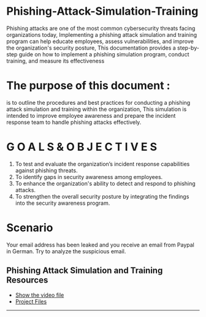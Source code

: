 # Phishing-Attack-Simulation-Training
Phishing attacks are one of the most common cybersecurity threats facing organizations today, Implementing a phishing attack simulation and training program can help educate employees, assess vulnerabilities, and improve the organization's security posture, This documentation provides a step-by-step guide on how to implement a phishing simulation program, conduct training, and measure its effectiveness
# The purpose of this document : 
is to outline the procedures and best practices for conducting a phishing attack simulation and training within the organization, This simulation is intended to improve employee awareness and prepare the incident response team to handle phishing attacks effectively.
# G O A L S  &  O B J E C T I V E S 
1) To test and evaluate the organization’s incident response capabilities against phishing threats.
2) To identify gaps in security awareness among employees.
3) To enhance the organization's ability to detect and respond to phishing attacks.
4) To strengthen the overall security posture by integrating the findings into the security awareness program.
# Scenario
Your email address has been leaked and you receive an email from Paypal in German. Try to analyze the suspicious email.

## Phishing Attack Simulation and Training Resources

- [Show the video file](https://drive.google.com/file/d/1A3De55drDmFWkwiRQbAT18I-Yhs0jnzh/view?usp=drive_link)
- [Project Files](https://drive.google.com/drive/folders/1SuaRSFU-rUZknpvc6KfQlzXEUSYNDJdG?usp=drive_link)
-----------------------------------------------------------------------------------------------------------------------
